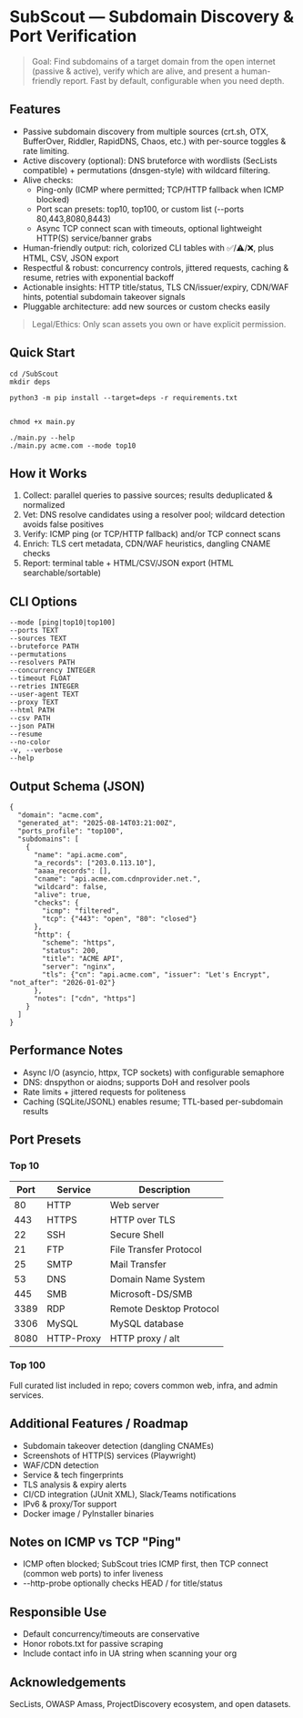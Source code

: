 # SubScout — Subdomain Discovery & Port Verification

> Goal: Find subdomains of a target domain from the open internet (passive & active), verify which are alive, and present a human-friendly report. Fast by default, configurable when you need depth.

## Features
- Passive subdomain discovery from multiple sources (crt.sh, OTX, BufferOver, Riddler, RapidDNS, Chaos, etc.) with per-source toggles & rate limiting.
- Active discovery (optional): DNS bruteforce with wordlists (SecLists compatible) + permutations (dnsgen-style) with wildcard filtering.
- Alive checks:
  - Ping-only (ICMP where permitted; TCP/HTTP fallback when ICMP blocked)
  - Port scan presets: top10, top100, or custom list (--ports 80,443,8080,8443)
  - Async TCP connect scan with timeouts, optional lightweight HTTP(S) service/banner grabs
- Human-friendly output: rich, colorized CLI tables with ✅/⚠️/❌, plus HTML, CSV, JSON export
- Respectful & robust: concurrency controls, jittered requests, caching & resume, retries with exponential backoff
- Actionable insights: HTTP title/status, TLS CN/issuer/expiry, CDN/WAF hints, potential subdomain takeover signals
- Pluggable architecture: add new sources or custom checks easily

> Legal/Ethics: Only scan assets you own or have explicit permission.

## Quick Start
```
cd /SubScout
mkdir deps

python3 -m pip install --target=deps -r requirements.txt


chmod +x main.py

./main.py --help
./main.py acme.com --mode top10

```

## How it Works
1. Collect: parallel queries to passive sources; results deduplicated & normalized
2. Vet: DNS resolve candidates using a resolver pool; wildcard detection avoids false positives
3. Verify: ICMP ping (or TCP/HTTP fallback) and/or TCP connect scans
4. Enrich: TLS cert metadata, CDN/WAF heuristics, dangling CNAME checks
5. Report: terminal table + HTML/CSV/JSON export (HTML searchable/sortable)

## CLI Options
```
--mode [ping|top10|top100]
--ports TEXT
--sources TEXT
--bruteforce PATH
--permutations
--resolvers PATH
--concurrency INTEGER
--timeout FLOAT
--retries INTEGER
--user-agent TEXT
--proxy TEXT
--html PATH
--csv PATH
--json PATH
--resume
--no-color
-v, --verbose
--help
```

## Output Schema (JSON)
```
{
  "domain": "acme.com",
  "generated_at": "2025-08-14T03:21:00Z",
  "ports_profile": "top100",
  "subdomains": [
    {
      "name": "api.acme.com",
      "a_records": ["203.0.113.10"],
      "aaaa_records": [],
      "cname": "api.acme.com.cdnprovider.net.",
      "wildcard": false,
      "alive": true,
      "checks": {
        "icmp": "filtered",
        "tcp": {"443": "open", "80": "closed"}
      },
      "http": {
        "scheme": "https",
        "status": 200,
        "title": "ACME API",
        "server": "nginx",
        "tls": {"cn": "api.acme.com", "issuer": "Let's Encrypt", "not_after": "2026-01-02"}
      },
      "notes": ["cdn", "https"]
    }
  ]
}
```

## Performance Notes
- Async I/O (asyncio, httpx, TCP sockets) with configurable semaphore
- DNS: dnspython or aiodns; supports DoH and resolver pools
- Rate limits + jittered requests for politeness
- Caching (SQLite/JSONL) enables resume; TTL-based per-subdomain results

## Port Presets

### Top 10
| Port | Service | Description |
|------|---------|-------------|
| 80   | HTTP      | Web server |
| 443  | HTTPS     | HTTP over TLS |
| 22   | SSH       | Secure Shell |
| 21   | FTP       | File Transfer Protocol |
| 25   | SMTP      | Mail Transfer |
| 53   | DNS       | Domain Name System |
| 445  | SMB       | Microsoft-DS/SMB |
| 3389 | RDP       | Remote Desktop Protocol |
| 3306 | MySQL     | MySQL database |
| 8080 | HTTP-Proxy| HTTP proxy / alt |

### Top 100
Full curated list included in repo; covers common web, infra, and admin services.

## Additional Features / Roadmap
- Subdomain takeover detection (dangling CNAMEs)
- Screenshots of HTTP(S) services (Playwright)
- WAF/CDN detection
- Service & tech fingerprints
- TLS analysis & expiry alerts
- CI/CD integration (JUnit XML), Slack/Teams notifications
- IPv6 & proxy/Tor support
- Docker image / PyInstaller binaries

## Notes on ICMP vs TCP "Ping"
- ICMP often blocked; SubScout tries ICMP first, then TCP connect (common web ports) to infer liveness
- --http-probe optionally checks HEAD / for title/status

## Responsible Use
- Default concurrency/timeouts are conservative
- Honor robots.txt for passive scraping
- Include contact info in UA string when scanning your org

## Acknowledgements
SecLists, OWASP Amass, ProjectDiscovery ecosystem, and open datasets.

